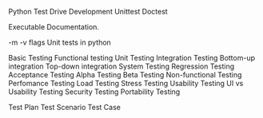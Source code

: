 Python Test Drive Development
Unittest Doctest

Executable Documentation.

-m -v flags
Unit tests in python

Basic Testing
Functional testing
Unit Testing
Integration Testing
    Bottom-up integration
    Top-down integration
System Testing
Regression Testing
Acceptance Testing
Alpha Testing
Beta Testing
Non-functional Testing
    Perfomance Testing
    Load Testing
    Stress Testing
Usability Testing
    UI vs Usability Testing
Security Testing
Portability Testing

Test Plan
Test Scenario
Test Case

